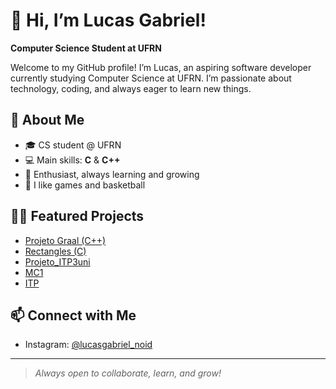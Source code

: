 # 👋 Hi, I’m Lucas Gabriel!

**Computer Science Student at UFRN**

Welcome to my GitHub profile! I’m Lucas, an aspiring software developer currently studying Computer Science at UFRN. I’m passionate about technology, coding, and always eager to learn new things.

## 🚀 About Me
- 🎓 CS student @ UFRN
- 💻 Main skills: **C** & **C++**
- 🌱 Enthusiast, always learning and growing
- 🏀 I like games and basketball

## 🧑‍💻 Featured Projects

- [Projeto Graal (C++)](https://github.com/selan-active-classes/t02-projeto-graal-lucas1noid)
- [Rectangles (C)](https://github.com/selan-active-classes/a01-rectangles-lucas1noid)
- [Projeto_ITP3uni](https://github.com/lucas1noid/Projeto_ITP3uni)
- [MC1](https://github.com/lucas1noid/MC1)
- [ITP](https://github.com/lucas1noid/ITP)

## 📫 Connect with Me

- Instagram: [@lucasgabriel_noid](https://instagram.com/lucasgabriel_noid)

---

> _Always open to collaborate, learn, and grow!_

<!--
**lucas1noid/lucas1noid** is a ✨ _special_ ✨ repository because its `README.md` (this file) appears on your GitHub profile.

Here are some ideas to get you started:

- 🔭 I’m currently working on ...
- 🌱 I’m currently learning ...
- 👯 I’m looking to collaborate on ...
- 🤔 I’m looking for help with ...
- 💬 Ask me about ...
- 📫 How to reach me: ...
- 😄 Pronouns: ...
- ⚡ Fun fact: ...
-->
